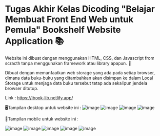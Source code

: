 # Tugas Akhir Kelas Dicoding "Belajar Membuat Front End Web untuk Pemula" Bookshelf Website Application 📚

Website ini dibuat dengan menggunakan HTML, CSS, dan Javascript from scracth tanpa menggunakan framework atau library apapun. 🚀

Dibuat dengan memanfaatkan web storage yang ada pada setiap browser, dimana data buku-buku yang ditambahkan akan disimpan ke dalam Local Storage untuk menjaga data buku tersebut tetap ada sekalipun jendela browser ditutup.

Link :
https://ibook-lib.netlify.app/

🖥Tampilan desktop untuk website ini :
![image](https://user-images.githubusercontent.com/87599499/155341345-3a71af56-3d48-46b1-aa72-331bee3e5ce1.png)
![image](https://user-images.githubusercontent.com/87599499/155341713-bac1d8b4-bd98-4004-93f2-4ec908e9f2cf.png)
![image](https://user-images.githubusercontent.com/87599499/155341930-fd4e5de2-4b1d-400d-8c76-5bede9de6819.png)
![image](https://user-images.githubusercontent.com/87599499/155343671-0779fa77-e4c5-4387-a3e7-d1013c38f671.png)


📱Tampilan mobile untuk website ini :

![image](https://user-images.githubusercontent.com/87599499/155342985-c818df96-1b0e-4f72-a299-5ab35bb96d0c.png)
![image](https://user-images.githubusercontent.com/87599499/155343158-ee16949a-f47b-4a4b-b54d-558f3b117bfa.png)
![image](https://user-images.githubusercontent.com/87599499/155343350-6f13081e-ce72-4c96-b5ed-5810e72670a6.png)
![image](https://user-images.githubusercontent.com/87599499/155343524-3c3284fe-0636-4646-b680-5ccf553c992a.png)
![image](https://user-images.githubusercontent.com/87599499/155344608-7a60b847-4007-44e5-9103-f5118247110c.png)
